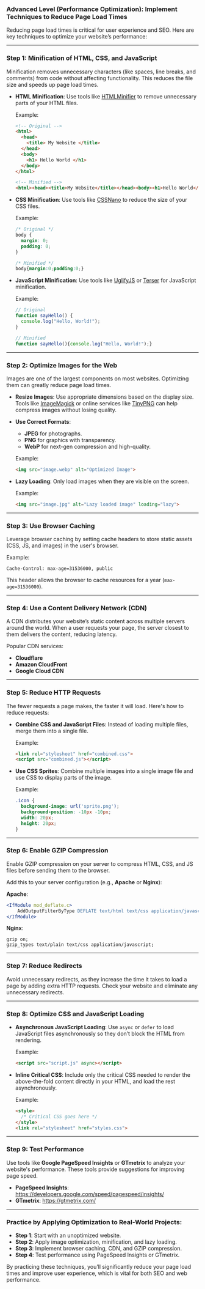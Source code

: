 ### Advanced Level (Performance Optimization): Implement Techniques to Reduce Page Load Times

Reducing page load times is critical for user experience and SEO. Here are key techniques to optimize your website’s performance:

---

### Step 1: **Minification of HTML, CSS, and JavaScript**

Minification removes unnecessary characters (like spaces, line breaks, and comments) from code without affecting functionality. This reduces the file size and speeds up page load times.

- **HTML Minification**: Use tools like [HTMLMinifier](https://www.npmjs.com/package/html-minifier) to remove unnecessary parts of your HTML files.

  Example:
  ```html
  <!-- Original -->
  <html>
    <head>
      <title> My Website </title>
    </head>
    <body>
      <h1> Hello World </h1>
    </body>
  </html>

  <!-- Minified -->
  <html><head><title>My Website</title></head><body><h1>Hello World</h1></body></html>
  ```

- **CSS Minification**: Use tools like [CSSNano](https://cssnano.co/) to reduce the size of your CSS files.

  Example:
  ```css
  /* Original */
  body {
    margin: 0;
    padding: 0;
  }

  /* Minified */
  body{margin:0;padding:0;}
  ```

- **JavaScript Minification**: Use tools like [UglifyJS](https://github.com/mishoo/UglifyJS) or [Terser](https://terser.org/) for JavaScript minification.

  Example:
  ```javascript
  // Original
  function sayHello() {
    console.log("Hello, World!");
  }

  // Minified
  function sayHello(){console.log("Hello, World!");}
  ```

---

### Step 2: **Optimize Images for the Web**

Images are one of the largest components on most websites. Optimizing them can greatly reduce page load times.

- **Resize Images**: Use appropriate dimensions based on the display size. Tools like [ImageMagick](https://imagemagick.org/) or online services like [TinyPNG](https://tinypng.com/) can help compress images without losing quality.

- **Use Correct Formats**:
  - **JPEG** for photographs.
  - **PNG** for graphics with transparency.
  - **WebP** for next-gen compression and high-quality.

  Example:
  ```html
  <img src="image.webp" alt="Optimized Image">
  ```

- **Lazy Loading**: Only load images when they are visible on the screen.

  Example:
  ```html
  <img src="image.jpg" alt="Lazy loaded image" loading="lazy">
  ```

---

### Step 3: **Use Browser Caching**

Leverage browser caching by setting cache headers to store static assets (CSS, JS, and images) in the user's browser.

Example:
```http
Cache-Control: max-age=31536000, public
```

This header allows the browser to cache resources for a year (`max-age=31536000`).

---

### Step 4: **Use a Content Delivery Network (CDN)**

A CDN distributes your website’s static content across multiple servers around the world. When a user requests your page, the server closest to them delivers the content, reducing latency.

Popular CDN services:
- **Cloudflare**
- **Amazon CloudFront**
- **Google Cloud CDN**

---

### Step 5: **Reduce HTTP Requests**

The fewer requests a page makes, the faster it will load. Here's how to reduce requests:
- **Combine CSS and JavaScript Files**: Instead of loading multiple files, merge them into a single file.
  
  Example:
  ```html
  <link rel="stylesheet" href="combined.css">
  <script src="combined.js"></script>
  ```

- **Use CSS Sprites**: Combine multiple images into a single image file and use CSS to display parts of the image.

  Example:
  ```css
  .icon {
    background-image: url('sprite.png');
    background-position: -10px -10px;
    width: 20px;
    height: 20px;
  }
  ```

---

### Step 6: **Enable GZIP Compression**

Enable GZIP compression on your server to compress HTML, CSS, and JS files before sending them to the browser.

Add this to your server configuration (e.g., **Apache** or **Nginx**):

**Apache**:
```apache
<IfModule mod_deflate.c>
    AddOutputFilterByType DEFLATE text/html text/css application/javascript
</IfModule>
```

**Nginx**:
```nginx
gzip on;
gzip_types text/plain text/css application/javascript;
```

---

### Step 7: **Reduce Redirects**

Avoid unnecessary redirects, as they increase the time it takes to load a page by adding extra HTTP requests. Check your website and eliminate any unnecessary redirects.

---

### Step 8: **Optimize CSS and JavaScript Loading**

- **Asynchronous JavaScript Loading**: Use `async` or `defer` to load JavaScript files asynchronously so they don’t block the HTML from rendering.

  Example:
  ```html
  <script src="script.js" async></script>
  ```

- **Inline Critical CSS**: Include only the critical CSS needed to render the above-the-fold content directly in your HTML, and load the rest asynchronously.

  Example:
  ```html
  <style>
    /* Critical CSS goes here */
  </style>
  <link rel="stylesheet" href="styles.css">
  ```

---

### Step 9: **Test Performance**

Use tools like **Google PageSpeed Insights** or **GTmetrix** to analyze your website's performance. These tools provide suggestions for improving page speed.

- **PageSpeed Insights**: https://developers.google.com/speed/pagespeed/insights/
- **GTmetrix**: https://gtmetrix.com/

---

### Practice by Applying Optimization to Real-World Projects:

- **Step 1**: Start with an unoptimized website.
- **Step 2**: Apply image optimization, minification, and lazy loading.
- **Step 3**: Implement browser caching, CDN, and GZIP compression.
- **Step 4**: Test performance using PageSpeed Insights or GTmetrix.

By practicing these techniques, you’ll significantly reduce your page load times and improve user experience, which is vital for both SEO and web performance.